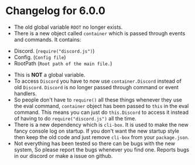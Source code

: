 # **Changelog for 6.0.0**
* The old global variable `ROOT` no longer exists.
* There is a new object called `container` which is passed through events and commands. It contains:
- Discord. (`require("discord.js")`)
- Config.  (`Config file`)
- RootPath (`Root path of the main file.`)
* This is **__NOT__** a global variable. 
* To access `Discord` you have to now use `container.Discord` instead of old `Discord`. `Discord` is no longer passed through command or event handlers.
* So people don't have to `require()` all these things whenever they use the eval command, `container` object has been passed to `this` in the eval command. This means you can just do `this.Discord` to access it instead of having to do `require("discord.js")` all the time.
* There is a new dependency which is `cli-box`. It is used to make the new fancy console log on startup. If you don't want the new startup style then keep the old code and just remove `cli-box` from your `package.json`.
* Not everything has been tested so there can be bugs with the new system, So please report the bugs whenever you find one. Reports bugs in our discord or make a issue on github.